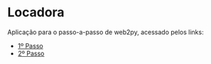 # Locadora
Aplicação para o passo-a-passo de web2py, acessado pelos links:

* [1º Passo](https://juliarizza.wordpress.com/2015/08/03/passo-a-passo-web2py-1o-passo/#more-49)
* [2º Passo](https://juliarizza.wordpress.com/2015/08/10/passo-a-passo-web2py-2o-passo/#more-74)
